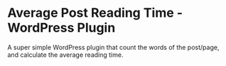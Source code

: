Average Post Reading Time - WordPress Plugin
====================

A super simple WordPress plugin that count the words of the post/page, and calculate the average reading time.
